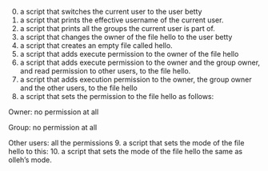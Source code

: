 0. a script that switches the current user to the user betty
1. a script that prints the effective username of the current user.
2. a script that prints all the groups the current user is part of.
3.  a script that changes the owner of the file hello to the user betty
4. a script that creates an empty file called hello.
5. a script that adds execute permission to the owner of the file hello
6. a script that adds execute permission to the owner and the group owner, and read permission to other users, to the file hello.
7. a script that adds execution permission to the owner, the group owner and the other users, to the file hello
8. a script that sets the permission to the file hello as follows:



Owner: no permission at all

Group: no permission at all

Other users: all the permissions
9. a script that sets the mode of the file hello to this:
10. a script that sets the mode of the file hello the same as olleh’s mode.
